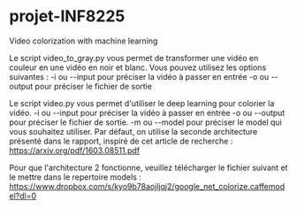 # projet-INF8225
Video colorization with machine learning


Le script video_to_gray.py vous permet de transformer une vidéo en couleur en une vidéo en noir et blanc.
Vous pouvez utilisez les options suivantes : 
-i ou --input pour préciser la vidéo à passer en entrée
-o ou --output pour préciser le fichier de sortie

Le script video.py vous permet d'utiliser le deep learning pour colorier la vidéo.
-i ou --input pour préciser la vidéo à passer en entrée
-o ou --output pour préciser le fichier de sortie.
-m ou --model pour préciser le model qui vous souhaitez utiliser. Par défaut, on utilise la seconde architecture présenté dans le rapport, inspiré de cet article de recherche : https://arxiv.org/pdf/1603.08511.pdf

Pour que l'architecture 2 fonctionne, veuillez télécharger le fichier suivant et le mettre dans le repertoire models : https://www.dropbox.com/s/kyo9b78aojljqj2/google_net_colorize.caffemodel?dl=0

